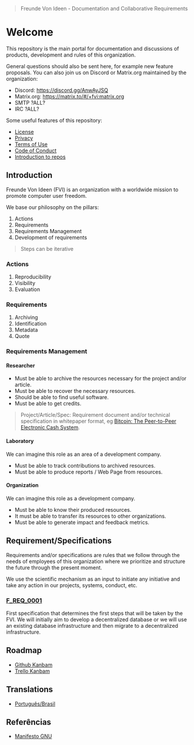 > Freunde Von Ideen - Documentation and Collaborative Requirements

# Welcome

This repository is the main portal for documentation and discussions of products, development and rules of this organization.

General questions should also be sent here, for example new feature proposals. You can also join us on Discord or Matrix.org maintained by the organization:

- Discord: https://discord.gg/AnwAyJSQ
- Matrix.org: https://matrix.to/#/+fvi:matrix.org
- SMTP ?ALL?
- IRC ?ALL?

Some useful features of this repository:

- [License](./LICENSE)
- [Privacy](./SECURITY.md)
- [Terms of Use](./TERM_OF_USE.md)
- [Code of Conduct](./CODE_OF_CONDUCT.md)
- [Introduction to repos](./doc/REPOS.md)

## Introduction

Freunde Von Ideen (FVI) is an organization with a worldwide mission to promote computer user freedom.

We base our philosophy on the pillars:

1. Actions
2. Requirements
3. Requirements Management
4. Development of requirements

> Steps can be iterative

### Actions

1. Reproducibility
2. Visibility
3. Evaluation

### Requirements

1. Archiving
2. Identification
3. Metadata
4. Quote

### Requirements Management

#### Researcher

- Must be able to archive the resources necessary for the project and/or article.
- Must be able to recover the necessary resources.
- Should be able to find useful software.
- Must be able to get credits.

> Project/Article/Spec: Requirement document and/or technical specification in whitepaper format, eg [Bitcoin: The Peer-to-Peer Electronic Cash System](https://bitcoin.org/bitcoin.pdf).

#### Laboratory

We can imagine this role as an area of a development company.

- Must be able to track contributions to archived resources.
- Must be able to produce reports / Web Page from resources.

#### Organization

We can imagine this role as a development company.

- Must be able to know their produced resources.
- It must be able to transfer its resources to other organizations.
- Must be able to generate impact and feedback metrics.

## Requirement/Specifications

Requirements and/or specifications are rules that we follow through the needs of employees of this organization where we prioritize and structure the future through the present moment.

We use the scientific mechanism as an input to initiate any initiative and take any action in our projects, systems, conduct, etc.

### [F_REQ_0001](./spec/F_SPEC_0001)

First specification that determines the first steps that will be taken by the FVI. We will initially aim to develop a decentralized database or we will use an existing database infrastructure and then migrate to a decentralized infrastructure.

## Roadmap

- [Github Kanbam](https://github.com/users/salespaulo/projects/2)
- [Trello Kanbam](https://trello.com/b/aHHTsW7X/ideias)

## Translations

- [Português/Brasil](./README.pt_BR.md)

## Referências

- [Manifesto GNU](https://www.gnu.org/gnu/manifesto.html)
